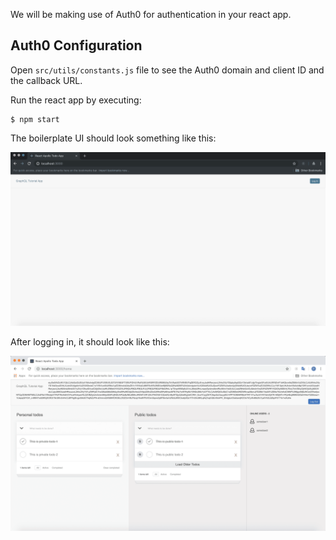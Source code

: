 We will be making use of Auth0 for authentication in your react app.

Auth0 Configuration
-------------------

Open `src/utils/constants.js` file to see the Auth0 domain and client ID and the callback URL.

Run the react app by executing:

```
$ npm start
```

The boilerplate UI should look something like this:

![Boilerplate UI](../assets/boilerplate-initial-ui.png)

After logging in, it should look like this:

![Post Logging in](../assets/after-logging-in.png)




